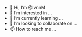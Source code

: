 - 👋 Hi, I’m @IvnnM
- 👀 I’m interested in ...
- 🌱 I’m currently learning ...
- 💞️ I’m looking to collaborate on ...
- 📫 How to reach me ...

<!---
IvnnM/IvnnM is a ✨ special ✨ repository because its `README.md` (this file) appears on your GitHub profile.
You can click the Preview link to take a look at your changes.
--->
